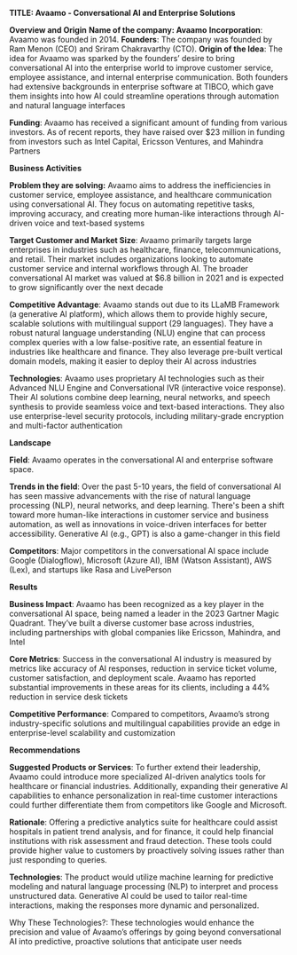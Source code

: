 **TITLE: Avaamo - Conversational AI and Enterprise Solutions**

**Overview and Origin**
**Name of the company: Avaamo**
**Incorporation**: Avaamo was founded in 2014.
**Founders**: The company was founded by Ram Menon (CEO) and Sriram Chakravarthy (CTO).
**Origin of the Idea**: The idea for Avaamo was sparked by the founders’ desire to bring conversational AI into the enterprise world to improve customer service, employee assistance, and internal enterprise communication. Both founders had extensive backgrounds in enterprise software at TIBCO, which gave them insights into how AI could streamline operations through automation and natural language interfaces​


**Funding**: Avaamo has received a significant amount of funding from various investors. As of recent reports, they have raised over $23 million in funding from investors such as Intel Capital, Ericsson Ventures, and Mahindra Partners​

**Business Activities**

**Problem they are solving:** Avaamo aims to address the inefficiencies in customer service, employee assistance, and healthcare communication using conversational AI. They focus on automating repetitive tasks, improving accuracy, and creating more human-like interactions through AI-driven voice and text-based systems​

**Target Customer and Market Size**: Avaamo primarily targets large enterprises in industries such as healthcare, finance, telecommunications, and retail. Their market includes organizations looking to automate customer service and internal workflows through AI. The broader conversational AI market was valued at $6.8 billion in 2021 and is expected to grow significantly over the next decade​

**Competitive Advantage**: Avaamo stands out due to its LLaMB Framework (a generative AI platform), which allows them to provide highly secure, scalable solutions with multilingual support (29 languages). They have a robust natural language understanding (NLU) engine that can process complex queries with a low false-positive rate, an essential feature in industries like healthcare and finance. They also leverage pre-built vertical domain models, making it easier to deploy their AI across industries​

**Technologies**: Avaamo uses proprietary AI technologies such as their Advanced NLU Engine and Conversational IVR (interactive voice response). Their AI solutions combine deep learning, neural networks, and speech synthesis to provide seamless voice and text-based interactions. They also use enterprise-level security protocols, including military-grade encryption and multi-factor authentication​

**Landscape**

**Field**: Avaamo operates in the conversational AI and enterprise software space.

**Trends in the field**: Over the past 5-10 years, the field of conversational AI has seen massive advancements with the rise of natural language processing (NLP), neural networks, and deep learning. There's been a shift toward more human-like interactions in customer service and business automation, as well as innovations in voice-driven interfaces for better accessibility. Generative AI (e.g., GPT) is also a game-changer in this field​

**Competitors**: Major competitors in the conversational AI space include Google (Dialogflow), Microsoft (Azure AI), IBM (Watson Assistant), AWS (Lex), and startups like Rasa and LivePerson​

**Results**

**Business Impact**: Avaamo has been recognized as a key player in the conversational AI space, being named a leader in the 2023 Gartner Magic Quadrant. They’ve built a diverse customer base across industries, including partnerships with global companies like Ericsson, Mahindra, and Intel​

**Core Metrics**: Success in the conversational AI industry is measured by metrics like accuracy of AI responses, reduction in service ticket volume, customer satisfaction, and deployment scale. Avaamo has reported substantial improvements in these areas for its clients, including a 44% reduction in service desk tickets​

**Competitive Performance**: Compared to competitors, Avaamo’s strong industry-specific solutions and multilingual capabilities provide an edge in enterprise-level scalability and customization​

**Recommendations**

  **Suggested Products or Services**: To further extend their leadership, Avaamo could introduce more specialized AI-driven analytics tools for healthcare or financial industries. Additionally, expanding their generative AI capabilities to enhance personalization in real-time customer interactions could further differentiate them 
                                      from competitors like Google and Microsoft.

  **Rationale**: Offering a predictive analytics suite for healthcare could assist hospitals in patient trend analysis, and for finance, it could help financial institutions with risk assessment and fraud detection. These tools could provide higher value to customers by proactively solving issues rather than just responding to 
                 queries.

  **Technologies**: The product would utilize machine learning for predictive modeling and natural language processing (NLP) to interpret and process unstructured data. Generative AI could be used to tailor real-time interactions, making the responses more dynamic and personalized.

Why These Technologies?: These technologies would enhance the precision and value of Avaamo’s offerings by going beyond conversational AI into predictive, proactive solutions that anticipate user needs
